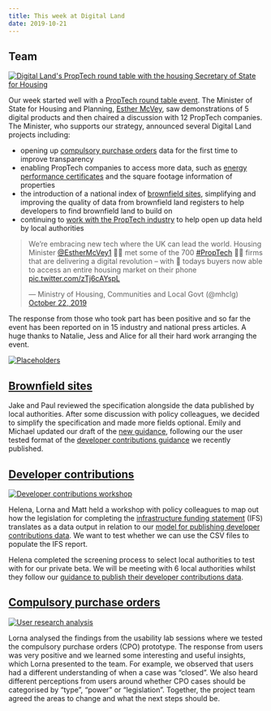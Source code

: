 ```yaml
---
title: This week at Digital Land
date: 2019-10-21
---
```


## Team

<a href="https://www.flickr.com/photos/psd/48935124076/in/dateposted/" title="Digital Land&#x27;s PropTech round table with the housing Secretary of State for Housing"><img src="https://live.staticflickr.com/65535/48935124076_ed55c3a16e_c.jpg" alt="Digital Land&#x27;s PropTech round table with the housing Secretary of State for Housing"></a>

Our week started well with a [PropTech round table event](https://www.gov.uk/government/news/housing-minister-calls-for-a-digital-revolution-in-the-property-sector). The Minister of State for Housing and Planning, [Esther McVey](https://www.gov.uk/government/people/esther-mcvey), saw demonstrations of 5 digital products and then chaired a discussion with 12 PropTech companies. The Minister, who supports our strategy, announced several Digital Land projects including:

* opening up [compulsory purchase orders](https://digital-land.github.io/project/compulsory-purchase-orders/) data for the first time to improve transparency
* enabling PropTech companies to access more data, such as [energy performance certificates](https://mhclgdigital.blog.gov.uk/2019/07/18/publishing-energy-performance-certificate-data/) and the square footage information of properties
* the introduction of a national index of [brownfield sites](https://digital-land.github.io/project/brownfield-sites/), simplifying and improving the quality of data from brownfield land registers to help developers to find brownfield land to build on
* continuing to [work with the PropTech industry](https://mhclgdigital.blog.gov.uk/2019/03/18/supporting-digital-innovation-in-proptech/) to help open up data held by local authorities

<blockquote class="twitter-tweet"><p lang="en" dir="ltr">We’re embracing new tech where the UK can lead the world. Housing Minister <a href="https://twitter.com/EstherMcVey1?ref_src=twsrc%5Etfw">@EstherMcVey1</a> 👷‍♀️ met some of the 700 <a href="https://twitter.com/hashtag/PropTech?src=hash&amp;ref_src=twsrc%5Etfw">#PropTech</a> 👨‍💻 firms that are delivering a digital revolution – with 🏡 todays buyers now able to access an entire housing market on their phone <a href="https://t.co/zTj6cAYspL">pic.twitter.com/zTj6cAYspL</a></p>&mdash; Ministry of Housing, Communities and Local Govt (@mhclg) <a href="https://twitter.com/mhclg/status/1186596117502451717?ref_src=twsrc%5Etfw">October 22, 2019</a></blockquote> <script async src="https://platform.twitter.com/widgets.js" charset="utf-8"></script>

The response from those who took part has been positive and so far the event has been reported on in 15 industry and national press articles. A huge thanks to Natalie, Jess and Alice for all their hard work arranging the event.

<a href="https://www.flickr.com/photos/psd/48934966946/in/dateposted/" title="Placeholders"><img src="https://live.staticflickr.com/65535/48934966946_173c33e557_c.jpg" alt="Placeholders"></a>

## [Brownfield sites](https://digital-land.github.io/project/brownfield-sites/)

Jake and Paul reviewed the specification alongside the data published by local authorities. After some discussion with policy colleagues, we decided to simplify the specification and made more fields optional. Emily and Michael updated our draft of the [new guidance](https://digital-land.github.io/guidance/brownfield-sites/), following our the user tested format of the [developer contributions guidance](https://www.gov.uk/guidance/publish-your-developer-contributions-data) we recently published.

## [Developer contributions](https://digital-land.github.io/project/developer-contributions/)

<a data-flickr-embed="true" href="https://www.flickr.com/photos/182343195@N08/48975109817/in/dateposted-public/" title="Developer contributions workshop"><img src="https://live.staticflickr.com/65535/48975109817_8f0f48729b_c.jpg" alt="Developer contributions workshop"></a>

Helena, Lorna and Matt held a workshop with policy colleagues to map out how the legislation for completing the [infrastructure funding statement](https://digital-land.github.io/project/infrastructure-funding-statement/) (IFS) translates as a data output in relation to our [model for publishing developer contributions data](https://www.gov.uk/guidance/publish-your-developer-contributions-data). We want to test whether we can use the CSV files to populate the IFS report.

Helena completed the screening process to select local authorities to test with for our private beta. We will be meeting with 6 local authorities whilst they follow our [guidance to publish their developer contributions data](https://www.gov.uk/guidance/publish-your-developer-contributions-data).

## [Compulsory purchase orders](https://digital-land.github.io/project/compulsory-purchase-orders/)

<a href="https://www.flickr.com/photos/psd/48909075166/in/dateposted/" title="User research analysis"><img src="https://live.staticflickr.com/65535/48909075166_4925844f59_c.jpg" alt="User research analysis"></a>

Lorna analysed the findings from the usability lab sessions where we tested the compulsory purchase orders (CPO) prototype. The response from users was very positive and we learned some interesting and useful insights, which Lorna presented to the team. For example, we observed that users had a different understanding of when a case was “closed”. We also heard different perceptions from users around whether CPO cases should be categorised by “type”, “power” or “legislation”. Together, the project team agreed the areas to change and what the next steps should be.
